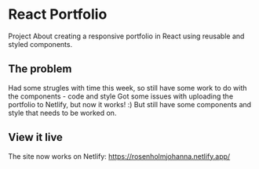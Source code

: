 # React Portfolio
Project About creating a responsive portfolio in React using reusable and styled components. 


## The problem
Had some strugles with time this week, so still have some work to do with the components - code and style
Got some issues with uploading the portfolio to Netlify, but now it works! :)
But still have some components and style that needs to be worked on.

## View it live
The site now works on Netlify: https://rosenholmjohanna.netlify.app/
